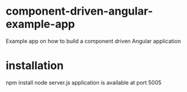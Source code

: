 # component-driven-angular-example-app
Example app on how to build a component driven Angular application

# installation
npm install
node server.js
application is available at port 5005
